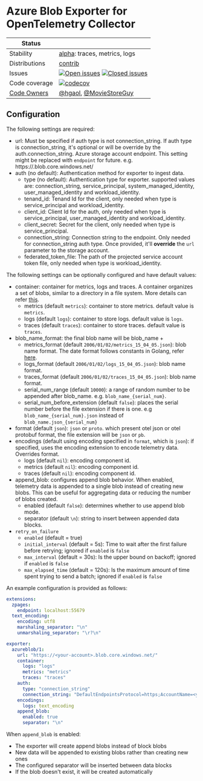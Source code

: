 # Azure Blob Exporter for OpenTelemetry Collector

<!-- status autogenerated section -->
| Status        |           |
| ------------- |-----------|
| Stability     | [alpha]: traces, metrics, logs   |
| Distributions | [contrib] |
| Issues        | [![Open issues](https://img.shields.io/github/issues-search/open-telemetry/opentelemetry-collector-contrib?query=is%3Aissue%20is%3Aopen%20label%3Aexporter%2Fazureblob%20&label=open&color=orange&logo=opentelemetry)](https://github.com/open-telemetry/opentelemetry-collector-contrib/issues?q=is%3Aopen+is%3Aissue+label%3Aexporter%2Fazureblob) [![Closed issues](https://img.shields.io/github/issues-search/open-telemetry/opentelemetry-collector-contrib?query=is%3Aissue%20is%3Aclosed%20label%3Aexporter%2Fazureblob%20&label=closed&color=blue&logo=opentelemetry)](https://github.com/open-telemetry/opentelemetry-collector-contrib/issues?q=is%3Aclosed+is%3Aissue+label%3Aexporter%2Fazureblob) |
| Code coverage | [![codecov](https://codecov.io/github/open-telemetry/opentelemetry-collector-contrib/graph/main/badge.svg?component=exporter_azureblob)](https://app.codecov.io/gh/open-telemetry/opentelemetry-collector-contrib/tree/main/?components%5B0%5D=exporter_azureblob&displayType=list) |
| [Code Owners](https://github.com/open-telemetry/opentelemetry-collector-contrib/blob/main/CONTRIBUTING.md#becoming-a-code-owner)    | [@hgaol](https://www.github.com/hgaol), [@MovieStoreGuy](https://www.github.com/MovieStoreGuy) |

[alpha]: https://github.com/open-telemetry/opentelemetry-collector/blob/main/docs/component-stability.md#alpha
[contrib]: https://github.com/open-telemetry/opentelemetry-collector-releases/tree/main/distributions/otelcol-contrib
<!-- end autogenerated section -->

## Configuration

The following settings are required:

- url: Must be specified if auth type is not connection_string. If auth type is connection_string, it's optional or will be override by the auth.connection_string. Azure storage account endpoint. This setting might be replaced with `endpoint` for future. e.g. https://<account-name>.blob.core.windows.net/
- auth (no default): Authentication method for exporter to ingest data.
  - type (no default): Authentication type for exporter. supported values are: connection_string, service_principal, system_managed_identity, user_managed_identity and workload_identity.
  - tenand_id: Tenand Id for the client, only needed when type is service_principal and workload_identity.
  - client_id: Client Id for the auth, only needed when type is service_principal, user_managed_identity and workload_identity.
  - client_secret: Secret for the client, only needed when type is service_principal.
  - connection_string: Connection string to the endpoint. Only needed for connection_string auth type. Once provided, it'll **override** the `url` parameter to the storage account.
  - federated_token_file: The path of the projected service account token file, only needed when type is workload_identity.


The following settings can be optionally configured and have default values:

- container: container for metrics, logs and traces. A container organizes a set of blobs, similar to a directory in a file system. More details can refer [this](https://learn.microsoft.com/en-us/azure/storage/blobs/storage-blobs-introduction#containers).
  - metrics (default `metrics`): container to store metrics. default value is `metrics`.
  - logs (default `logs`): container to store logs. default value is `logs`.
  - traces (default `traces`): container to store traces. default value is `traces`.
- blob_name_format: the final blob name will be blob_name + 
  - metrics_format (default `2006/01/02/metrics_15_04_05.json`): blob name format. The date format follows constants in Golang, refer [here](https://go.dev/src/time/format.go).
  - logs_format (default `2006/01/02/logs_15_04_05.json`): blob name format.
  - traces_format (default `2006/01/02/traces_15_04_05.json`): blob name format.
  - serial_num_range (default `10000`): a range of random number to be appended after blob_name. e.g. `blob_name_{serial_num}`.
  - serial_num_before_extension (default `false`): places the serial number before the file extension if there is one. e.g `blob_name_{serial_num}.json` instead of `blob_name.json_{serial_num}`
- format (default `json`): `json` or `proto`. which present otel json or otel protobuf format, the file extension will be `json` or `pb`.
- encodings (default using encoding specified in `format`, which is `json`): if specified, uses the encoding extension to encode telemetry data. Overrides format.
  - logs (default `nil`): encoding component id.
  - metrics (default `nil`): encoding component id.
  - traces (default `nil`): encoding component id.
- append_blob: configures append blob behavior. When enabled, telemetry data is appended to a single blob instead of creating new blobs. This can be useful for aggregating data or reducing the number of blobs created.
  - enabled (default `false`): determines whether to use append blob mode.
  - separator (default `\n`): string to insert between appended data blocks.
- `retry_on_failure`
  - `enabled` (default = true)
  - `initial_interval` (default = 5s): Time to wait after the first failure before retrying; ignored if `enabled` is `false`
  - `max_interval` (default = 30s): Is the upper bound on backoff; ignored if `enabled` is `false`
  - `max_elapsed_time` (default = 120s): Is the maximum amount of time spent trying to send a batch; ignored if `enabled` is `false`

An example configuration is provided as follows:

```yaml
extensions:
  zpages:
    endpoint: localhost:55679
  text_encoding:
    encoding: utf8
    marshaling_separator: "\n"
    unmarshaling_separator: "\r?\n"

exporter:
  azureblob/1:
    url: "https://<your-account>.blob.core.windows.net/"
    container:
      logs: "logs"
      metrics: "metrics"
      traces: "traces"
    auth:
      type: "connection_string"
      connection_string: "DefaultEndpointsProtocol=https;AccountName=<your-acount>;AccountKey=<account-key>;EndpointSuffix=core.windows.net"
    encodings:
      logs: text_encoding
    append_blob:
      enabled: true
      separator: "\n"
```

When `append_blob` is enabled:
- The exporter will create append blobs instead of block blobs
- New data will be appended to existing blobs rather than creating new ones
- The configured separator will be inserted between data blocks
- If the blob doesn't exist, it will be created automatically
